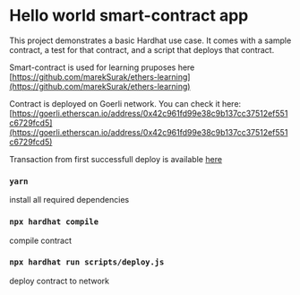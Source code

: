# Hello world smart-contract app

This project demonstrates a basic Hardhat use case. It comes with a sample contract, a test for that contract, and a script that deploys that contract.

Smart-contract is used for learning pruposes here [https://github.com/marekSurak/ethers-learning](https://github.com/marekSurak/ethers-learning)

Contract is deployed on Goerli network.
You can check it here: [https://goerli.etherscan.io/address/0x42c961fd99e38c9b137cc37512ef551c6729fcd5](https://goerli.etherscan.io/address/0x42c961fd99e38c9b137cc37512ef551c6729fcd5)

Transaction from first successfull deploy is available [here](https://goerli.etherscan.io/tx/0x9e2aff09e0a979e69408a99731beae0d56dc7a4543411fb21002b0432df83248)

### `yarn`

install all required dependencies

### `npx hardhat compile`

compile contract

### `npx hardhat run scripts/deploy.js`

deploy contract to network
